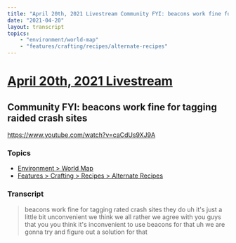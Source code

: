 ```yaml
---
title: "April 20th, 2021 Livestream Community FYI: beacons work fine for tagging raided crash sites"
date: "2021-04-20"
layout: transcript
topics:
    - "environment/world-map"
    - "features/crafting/recipes/alternate-recipes"
---
```

# [April 20th, 2021 Livestream](../2021-04-20.md)
## Community FYI: beacons work fine for tagging raided crash sites
https://www.youtube.com/watch?v=caCdUs9XJ9A

### Topics
* [Environment > World Map](../topics/environment/world-map.md)
* [Features > Crafting > Recipes > Alternate Recipes](../topics/features/crafting/recipes/alternate-recipes.md)

### Transcript

> beacons work fine for tagging rated crash sites they do uh it's just a little bit unconvenient we think we all rather we agree with you guys that you you think it's inconvenient to use beacons for that uh we are gonna try and figure out a solution for that
